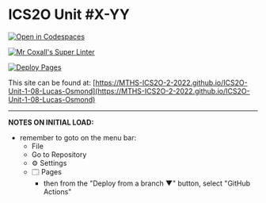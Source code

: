 # ICS2O Unit #X-YY

[![Open in Codespaces](https://classroom.github.com/assets/launch-codespace-f4981d0f882b2a3f0472912d15f9806d57e124e0fc890972558857b51b24a6f9.svg)](https://classroom.github.com/open-in-codespaces?assignment_repo_id=10331404)

[![Mr Coxall's Super Linter](https://github.com/MTHS-ICS2O-2-2022/ICS2O-Unit-1-08-Lucas-Osmond/workflows/Mr%20Coxall's%20Super%20Linter/badge.svg)](https://github.com/MTHS-ICS2O-2-2022/ICS2O-Unit-1-08-Lucas-Osmond/actions)

[![Deploy Pages](https://github.com/MTHS-ICS2O-2-2022/ICS2O-Unit-1-08-Lucas-Osmond/workflows/Deploy%20Pages/badge.svg)](https://github.com/MTHS-ICS2O-2-2022/ICS2O-Unit-1-08-Lucas-Osmond/actions)

This site can be found at: [https://MTHS-ICS2O-2-2022.github.io/ICS2O-Unit-1-08-Lucas-Osmond](https://MTHS-ICS2O-2-2022.github.io/ICS2O-Unit-1-08-Lucas-Osmond)

---

**NOTES ON INITIAL LOAD:**
- remember to goto on the menu bar:
  - File
  - Go to Repository
  - ⚙ Settings
  - 🗔 Pages
    - then from the "Deploy from a branch ▼" button, select "GitHub Actions"
